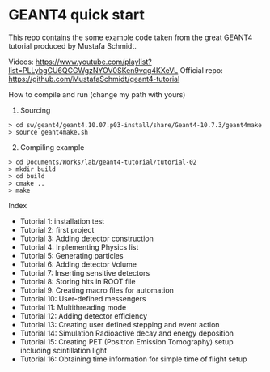# GEANT4 quick start

This repo contains the some example code taken from the great GEANT4 tutorial produced by Mustafa Schmidt. 

Videos: https://www.youtube.com/playlist?list=PLLybgCU6QCGWgzNYOV0SKen9vqg4KXeVL
Official repo: https://github.com/MustafaSchmidt/geant4-tutorial

How to compile and run (change my path with yours)
1. Sourcing
```
> cd sw/geant4/geant4.10.07.p03-install/share/Geant4-10.7.3/geant4make
> source geant4make.sh
```
2. Compiling example
```
> cd Documents/Works/lab/geant4-tutorial/tutorial-02
> mkdir build
> cd build
> cmake ..
> make
```

Index
* Tutorial 1: installation test
* Tutorial 2: first project
* Tutorial 3: Adding detector construction
* Tutorial 4: Inplementing Physics list
* Tutorial 5: Generating particles
* Tutorial 6: Adding detector Volume
* Tutorial 7: Inserting sensitive detectors
* Tutorial 8: Storing hits in ROOT file
* Tutorial 9: Creating macro files for automation
* Tutorial 10: User-defined messengers
* Tutorial 11: Multithreading mode
* Tutorial 12: Adding detector efficiency
* Tutorial 13: Creating user defined stepping and event action
* Tutorial 14: Simulation Radioactive decay and energy deposition
* Tutorial 15: Creating PET (Positron Emission Tomography) setup including scintillation light
* Tutorial 16: Obtaining time information for simple time of flight setup 
